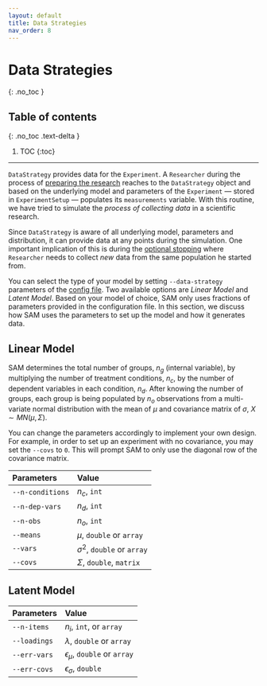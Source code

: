 ```yaml
---
layout: default
title: Data Strategies
nav_order: 8
---
```


# Data Strategies
{: .no_toc }

## Table of contents
{: .no_toc .text-delta }

1. TOC 
{:toc}

---

`DataStrategy` provides data for the `Experiment`. A `Researcher` during the process of [preparing the research](#ExecutionFlow.md#prepare-research) reaches to the `DataStrategy` object and based on the underlying model and parameters of the `Experiment` — stored in `ExperimentSetup` — populates its `measurements` variable. With this routine, we have tried to simulate the *process of collecting data* in a scientific research.

Since `DataStrategy` is aware of all underlying model, parameters and distribution, it can provide data at any points during the simulation. One important implication of this is during the [optional stopping](HackingStrategies.md#optional-stopping) where `Researcher` needs to collect *new* data from the same population he started from.

You can select the type of your model by setting `--data-strategy` parameters of the [config file](ConfigurationFileSpecficications.md). Two available options are *Linear Model* and *Latent Model*. Based on your model of choice, SAM only uses fractions of parameters provided in the configuration file. In this section, we discuss how SAM uses the parameters to set up the model and how it generates data.

## Linear Model

SAM determines the total number of groups, $n_g$ (internal variable), by multiplying the number of treatment conditions, $n_c$, by the number of dependent variables in each condition, $n_d$. After knowing the number of groups, each group is being populated by $n_o$ observations from a multi-variate normal distribution with the mean of $\mu$ and covariance matrix of $\sigma$, $X \sim MN(\mu, \Sigma)$.

You can change the parameters accordingly to implement your own design. For example, in order to set up an experiment with no covariance, you may set the `--covs` to `0`. This will prompt SAM to only use the diagonal row of the covariance matrix. 

| **Parameters** | **Value** |
|:--|:--|
| `--n-conditions` | $n_c$, `int` |
| `--n-dep-vars` | $n_d$, `int` |
| `--n-obs` | $n_o$, `int` |
| `--means` | $\mu$, `double` or `array` |
| `--vars` | $\sigma^2$, `double` or `array` | 
| `--covs` | $\Sigma$, `double`, `matrix` |

## Latent Model


| **Parameters** | **Value** |
|:--|:--|
| `--n-items` | $n_i$, `int`, or `array` |
| `--loadings` | $\lambda$, `double` or `array` |
| `--err-vars` | $\epsilon_\mu$, `double` or `array` |
| `--err-covs` | $\epsilon_\sigma$, `double` |

